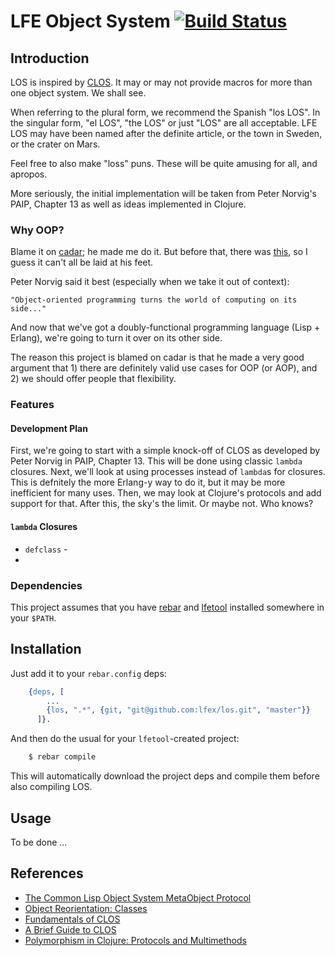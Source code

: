 # LFE Object System [![Build Status](https://travis-ci.org/lfex/los.png?branch=master)](https://travis-ci.org/lfex/los)


## Introduction

LOS is inspired by
[CLOS](https://en.wikipedia.org/wiki/Common_Lisp_Object_System). It may or may
not provide macros for more than one object system. We shall see.

When referring to the plural form, we recommend the Spanish "los LOS". In the
singular form, "el LOS", "the LOS" or just "LOS" are all acceptable. LFE LOS
may have been named after the definite article, or the town in Sweden, or the
crater on Mars.

Feel free to also make "loss" puns. These will be quite amusing for all, and
apropos.

More seriously, the initial implementation will be taken from Peter Norvig's
PAIP, Chapter 13 as well as ideas implemented in Clojure.


### Why OOP?

Blame it on [cadar](https://github.com/cadar); he made me do it. But before that,
there was [this](https://github.com/rvirding/lfe/blob/77b6c6ddc4db5f734dc529ac0653ead1c3b47ce5/examples/object-via-closure.lfe),
so I guess it can't all be laid at his feet.

Peter Norvig said it best (especially when we take it out of context):

    "Object-oriented programming turns the world of computing on its side..."

And now that we've got a doubly-functional programming language (Lisp + Erlang),
we're going to turn it over on its other side.

The reason this project is blamed on cadar is that he made a very good argument
that 1) there are definitely valid use cases for OOP (or AOP), and 2) we should
offer people that flexibility.

### Features

#### Development Plan

First, we're going to start with a simple knock-off of CLOS as developed by Peter
Norvig in PAIP, Chapter 13. This will be done using classic ``lambda`` closures.
Next, we'll look at using processes instead of ``lambda``s for closures. This
is defnitely the more Erlang-y way to do it, but it may be more inefficient for
many uses. Then, we may look at Clojure's protocols and add support for that.
After this, the sky's the limit. Or maybe not. Who knows?

#### ``lambda`` Closures

* ``defclass`` -
*

### Dependencies

This project assumes that you have [rebar](http://github.com/rebar/rebar) and
[lfetool](http://github.com/lfe/lfetool) installed somewhere in your ``$PATH``.


## Installation

Just add it to your ``rebar.config`` deps:

```erlang
    {deps, [
        ...
        {los, ".*", {git, "git@github.com:lfex/los.git", "master"}}
      ]}.
```

And then do the usual for your ``lfetool``-created project:

```bash
    $ rebar compile
```

This will automatically download the project deps and compile them before also
compiling LOS.


## Usage

To be done ...


## References

* [The Common Lisp Object System MetaObject Protocol](http://www.alu.org/mop/index.html)
* [Object Reorientation: Classes](http://www.gigamonkeys.com/book/object-reorientation-classes.html)
* [Fundamentals of CLOS](http://cl-cookbook.sourceforge.net/clos-tutorial/)
* [A Brief Guide to CLOS](http://www.aiai.ed.ac.uk/~jeff/clos-guide.html)
* [Polymorphism in Clojure: Protocols and Multimethods](http://clojure-doc.org/articles/language/polymorphism.html)
